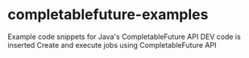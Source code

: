 # completablefuture-examples
Example code snippets for Java's CompletableFuture API
DEV code is inserted
 Create and execute  jobs using CompletableFuture API

